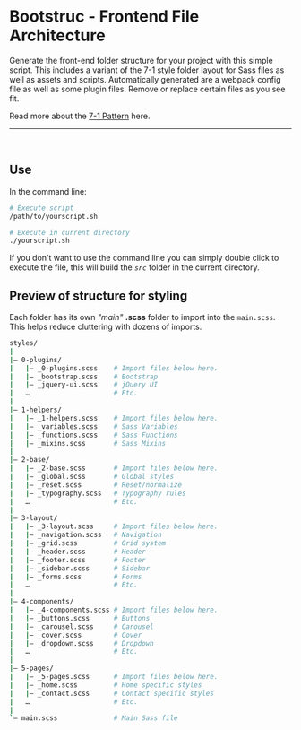 # Bootstruc - Frontend File Architecture

Generate the front-end folder structure for your project with this simple script. This includes a variant of the 7-1 style folder layout for Sass files as well as assets and scripts. Automatically generated are a webpack config file as well as some plugin files. Remove or replace certain files as you see fit. 

Read more about the [7-1 Pattern](https://sass-guidelin.es/#the-7-1-pattern) here.

----------

&nbsp;
## Use
In the command line:
```sh
# Execute script
/path/to/yourscript.sh

# Execute in current directory
./yourscript.sh
```

If you don't want to use the command line you can simply double click to execute the file, this will build the *`src`* folder in the current directory. 

## Preview of structure for styling
Each folder has its own *"main"* **.scss** folder to import into the `main.scss`. This helps reduce cluttering with dozens of imports. 
```sh
styles/
|
|– 0-plugins/
|   |– _0-plugins.scss    # Import files below here.
|   |– _bootstrap.scss    # Bootstrap
|   |– _jquery-ui.scss    # jQuery UI
|   …                     # Etc.
|
|– 1-helpers/
|   |– _1-helpers.scss    # Import files below here.
|   |– _variables.scss    # Sass Variables
|   |– _functions.scss    # Sass Functions
|   |– _mixins.scss       # Sass Mixins
|
|– 2-base/
|   |– _2-base.scss       # Import files below here.
|   |– _global.scss       # Global styles
|   |– _reset.scss        # Reset/normalize
|   |– _typography.scss   # Typography rules
|   …                     # Etc.
|
|– 3-layout/
|   |– _3-layout.scss     # Import files below here.
|   |– _navigation.scss   # Navigation
|   |– _grid.scss         # Grid system
|   |– _header.scss       # Header
|   |– _footer.scss       # Footer
|   |– _sidebar.scss      # Sidebar
|   |– _forms.scss        # Forms
|   …                     # Etc.
|
|– 4-components/
|   |– _4-components.scss # Import files below here.
|   |– _buttons.scss      # Buttons
|   |– _carousel.scss     # Carousel
|   |– _cover.scss        # Cover
|   |– _dropdown.scss     # Dropdown
|   …                     # Etc.
|
|– 5-pages/
|   |– _5-pages.scss      # Import files below here.
|   |– _home.scss         # Home specific styles
|   |– _contact.scss      # Contact specific styles
|   …                     # Etc.
|
`– main.scss              # Main Sass file
```
